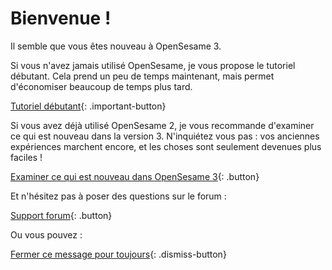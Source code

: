 # Bienvenue !

Il semble que vous êtes nouveau à OpenSesame 3.

Si vous n'avez jamais utilisé OpenSesame, je vous propose le tutoriel débutant. Cela prend un peu de temps maintenant, mais permet d'économiser beaucoup de temps plus tard.

[Tutoriel débutant](new:http://osdoc.cogsci.nl/tutorials/step-by-step-tutorial/){: .important-button}

Si vous avez déjà utilisé OpenSesame 2, je vous recommande d'examiner ce qui est nouveau dans la version 3. N'inquiétez vous pas : vos anciennes expériences marchent encore, et les choses sont seulement devenues plus faciles !


[Examiner ce qui est nouveau dans OpenSesame 3](new:http://osdoc.cogsci.nl/3.1/important-changes-3/){: .button}

Et n'hésitez pas à poser des questions sur le forum :

[Support forum](new:http://forum.cogsci.nl/){: .button}

Ou vous pouvez :

[Fermer ce message pour toujours](opensesame://event.os3n_dismiss_startup){: .dismiss-button}
